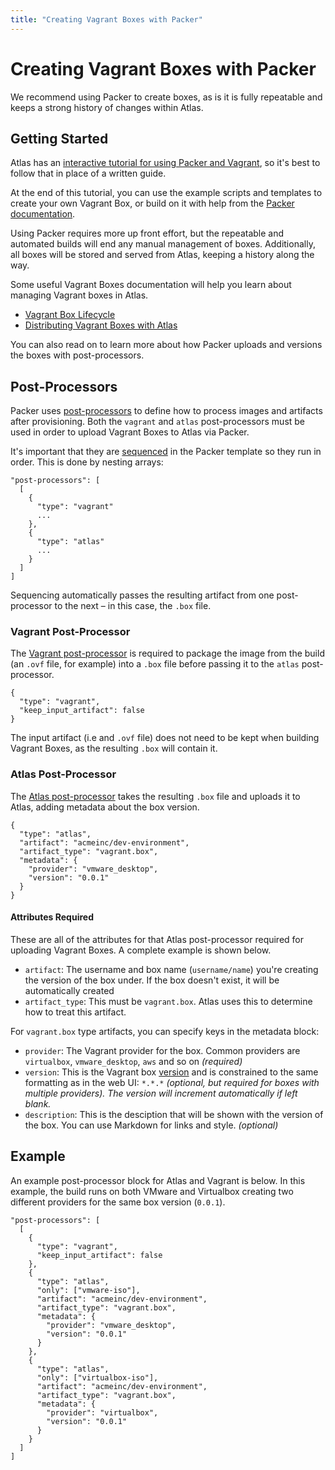 ```yaml
---
title: "Creating Vagrant Boxes with Packer"
---
```


# Creating Vagrant Boxes with Packer

We recommend using Packer to create boxes, as is it is fully repeatable and keeps a strong
history of changes within Atlas.

## Getting Started

Atlas has an [interactive tutorial for using Packer and Vagrant](/tutorial/packer-vagrant),
so it's best to follow that in place of a written guide.

At the end of this tutorial, you can use the example scripts and
templates to create your own Vagrant Box, or build on it
with help from the [Packer documentation](https://packer.io).

Using Packer requires more up front effort, but the repeatable and
automated builds will end any manual management of boxes. Additionally,
all boxes will be stored and served from Atlas, keeping a history along
 the way.

Some useful Vagrant Boxes documentation will help you learn
about managing Vagrant boxes in Atlas.

- [Vagrant Box Lifecycle](/help/vagrant/boxes/lifecycle)
- [Distributing Vagrant Boxes with Atlas](/help/vagrant/boxes/distributing)

You can also read on to learn more about how Packer uploads and versions
the boxes with post-processors.

## Post-Processors

Packer uses [post-processors](https://packer.io/docs/templates/post-processors.html) to define how to process
images and artifacts after provisioning. Both the `vagrant` and `atlas` post-processors must be used in order
to upload Vagrant Boxes to Atlas via Packer.

It's important that they are [sequenced](https://packer.io/docs/templates/post-processors.html)
in the Packer template so they run in order. This is done by nesting arrays:

    "post-processors": [
      [
        {
          "type": "vagrant"
          ...
        },
        {
          "type": "atlas"
          ...
        }
      ]
    ]

Sequencing automatically passes the resulting artifact from one
post-processor to the next – in this case, the `.box` file.

### Vagrant Post-Processor

The [Vagrant post-processor](https://packer.io/docs/post-processors/vagrant.html) is required to package the image
from the build (an `.ovf` file, for example) into a `.box` file before
passing it to the `atlas` post-processor.

    {
      "type": "vagrant",
      "keep_input_artifact": false
    }

The input artifact (i.e and `.ovf` file) does not need to be kept when building Vagrant Boxes,
as the resulting `.box` will contain it.

### Atlas Post-Processor

The [Atlas post-processor](https://packer.io/docs/post-processors/atlas.html) takes the resulting `.box` file and uploads
it to Atlas, adding metadata about the box version.

    {
      "type": "atlas",
      "artifact": "acmeinc/dev-environment",
      "artifact_type": "vagrant.box",
      "metadata": {
        "provider": "vmware_desktop",
        "version": "0.0.1"
      }
    }

#### Attributes Required

These are all of the attributes for that Atlas post-processor
required for uploading Vagrant Boxes. A complete example is shown below.

- `artifact`: The username and box name (`username/name`) you're creating the version
of the box under. If the box doesn't exist, it will be automatically
created
- `artifact_type`: This must be `vagrant.box`. Atlas uses this to determine
how to treat this artifact.

For `vagrant.box` type artifacts, you can specify keys in the metadata block:

- `provider`: The Vagrant provider for the box. Common providers are
`virtualbox`, `vmware_desktop`, `aws` and so on _(required)_
- `version`: This is the Vagrant box [version](/help/vagrant/boxes/lifecycle) and is constrained to the
same formatting as in the web UI: `*.*.*` _(optional, but required for boxes
with multiple providers). The version will increment automatically if left blank._
- `description`: This is the desciption that will be shown with the
version of the box. You can use Markdown for links and style. _(optional)_

## Example

An example post-processor block for Atlas and Vagrant is below. In this example,
the build runs on both VMware and Virtualbox creating two
different providers for the same box version (`0.0.1`).

    "post-processors": [
      [
        {
          "type": "vagrant",
          "keep_input_artifact": false
        },
        {
          "type": "atlas",
          "only": ["vmware-iso"],
          "artifact": "acmeinc/dev-environment",
          "artifact_type": "vagrant.box",
          "metadata": {
            "provider": "vmware_desktop",
            "version": "0.0.1"
          }
        },
        {
          "type": "atlas",
          "only": ["virtualbox-iso"],
          "artifact": "acmeinc/dev-environment",
          "artifact_type": "vagrant.box",
          "metadata": {
            "provider": "virtualbox",
            "version": "0.0.1"
          }
        }
      ]
    ]
